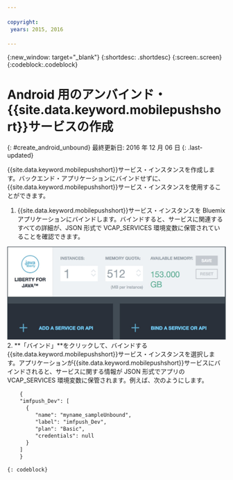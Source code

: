 ```yaml
---

copyright:
 years: 2015, 2016

---
```


{:new_window: target="_blank"}
{:shortdesc: .shortdesc}
{:screen:.screen}
{:codeblock:.codeblock}

# Android 用のアンバインド・{{site.data.keyword.mobilepushshort}}サービスの作成
{: #create_android_unbound}
最終更新日: 2016 年 12 月 06 日
{: .last-updated}

{{site.data.keyword.mobilepushshort}}サービス・インスタンスを作成します。バックエンド・アプリケーションにバインドせずに、{{site.data.keyword.mobilepushshort}}サービス・インスタンスを使用することができます。

1. {{site.data.keyword.mobilepushshort}}サービス・インスタンスを Bluemix アプリケーションにバインドします。バインドすると、サービスに関連するすべての詳細が、JSON 形式で VCAP_SERVICES 環境変数に保管されていることを確認できます。 

![プッシュ通知サービスのバインド](images/unbound_1.jpg)
 2. **「バインド」**をクリックして、バインドする{{site.data.keyword.mobilepushshort}}サービス・インスタンスを選択します。アプリケーションが{{site.data.keyword.mobilepushshort}}サービスにバインドされると、サービスに関する情報が JSON 形式でアプリの VCAP_SERVICES 環境変数に保管されます。例えば、次のようにします。 
```
 	{
    "imfpush_Dev": [
      {
         "name": "myname_sampleUnbound",
         "label": "imfpush_Dev",
         "plan": "Basic",
         "credentials": null
      }
    ]
    }
```
	{: codeblock}
